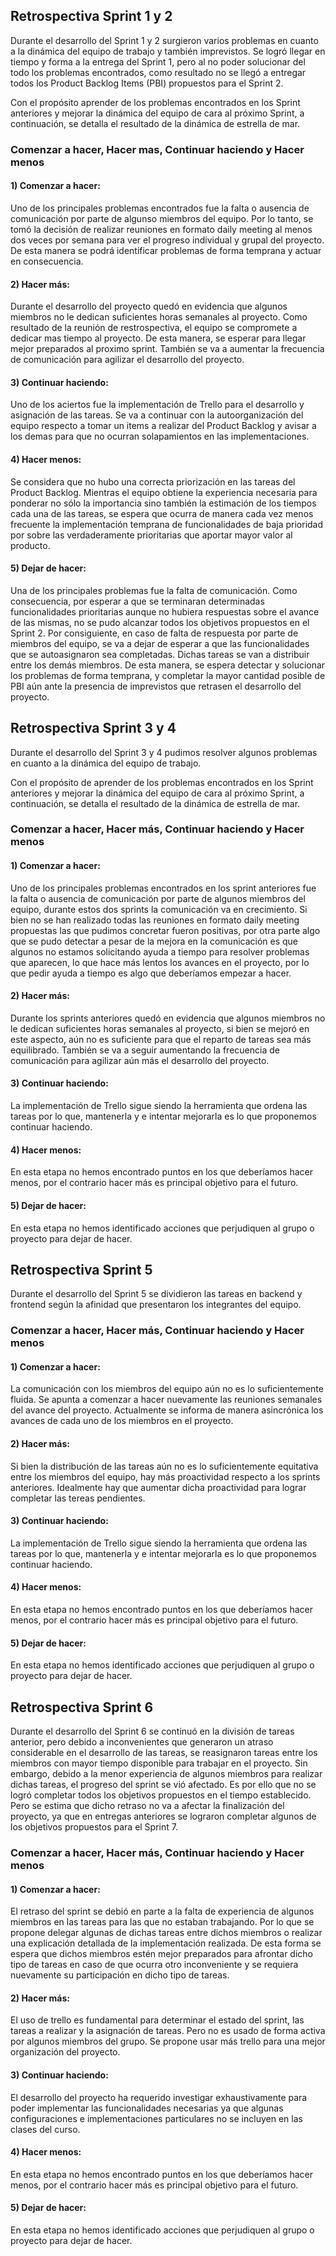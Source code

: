 <h2>Retrospectiva Sprint 1 y 2</h2>

Durante el desarrollo del Sprint 1 y 2 surgieron varios problemas en cuanto a la dinámica del equipo de trabajo y también imprevistos. Se logró llegar en tiempo y forma a la entrega del Sprint 1, pero al no poder solucionar del todo los problemas encontrados, como resultado no se llegó a entregar todos los Product Backlog Items (PBI) propuestos para el Sprint 2.

Con el propósito aprender de los problemas encontrados en los Sprint anteriores y mejorar la dinámica del equipo de cara al próximo Sprint, a continuación, se detalla el resultado de la dinámica de estrella de mar.

<h3>Comenzar a hacer, Hacer mas, Continuar haciendo y Hacer menos</h3>

<h4>1) Comenzar a hacer:</h4> Uno de los principales problemas encontrados fue la falta o ausencia de comunicación por parte de algunso miembros del equipo. Por lo tanto, se tomó la decisión de realizar reuniones en formato daily meeting al menos dos veces por semana para ver el progreso individual y grupal del proyecto. De esta manera se podrá identificar problemas de forma temprana y actuar en consecuencia.

<h4>2) Hacer más:</h4> Durante el desarrollo del proyecto quedó en evidencia que algunos miembros no le dedican suficientes horas semanales al proyecto. Como resultado de la reunión de restrospectiva, el equipo se compromete a dedicar mas tiempo al proyecto. De esta manera, se esperar para llegar mejor preparados al proximo sprint. También se va a aumentar la frecuencia de comunicación para agilizar el desarrollo del proyecto.

<h4>3) Continuar haciendo:</h4> Uno de los aciertos fue la implementación de Trello para el desarrollo y asignación de las tareas. Se va a continuar con la autoorganización del equipo respecto a tomar un items a realizar del Product Backlog y avisar a los demas para que no ocurran solapamientos en las implementaciones.

<h4>4) Hacer menos:</h4> Se considera que no hubo una correcta priorización en las tareas del Product Backlog. Mientras el equipo obtiene la experiencia necesaria para ponderar no sólo la importancia sino también la estimación de los tiempos cada una de las tareas, se espera que ocurra de manera cada vez menos frecuente la implementación temprana de funcionalidades de baja prioridad por sobre las verdaderamente prioritarias que aportar mayor valor al producto.

<h4>5) Dejar de hacer:</h4> Una de los principales problemas fue la falta de comunicación. Como consecuencia, por esperar a que se terminaran determinadas funcionalidades prioritarias aunque no hubiera respuestas sobre el avance de las mismas, no se pudo alcanzar todos los objetivos propuestos en el Sprint 2. Por consiguiente, en caso de falta de respuesta por parte de miembros del equipo, se va a dejar de esperar a que las funcionalidades que se autoasignaron sea completadas. Dichas tareas se van a distribuir entre los demás miembros. De esta manera, se espera detectar y solucionar los problemas de forma temprana, y completar la mayor cantidad posible de PBI aún ante la presencia de imprevistos que retrasen el desarrollo del proyecto.


<h2>Retrospectiva Sprint 3 y 4</h2>

Durante el desarrollo del Sprint 3 y 4 pudimos resolver algunos problemas en cuanto a la dinámica del equipo de trabajo.

Con el propósito de aprender de los problemas encontrados en los Sprint anteriores y mejorar la dinámica del equipo de cara al próximo Sprint, a continuación, se detalla el resultado de la dinámica de estrella de mar.

<h3>Comenzar a hacer, Hacer más, Continuar haciendo y Hacer menos</h3>

<h4>1) Comenzar a hacer:</h4> Uno de los principales problemas encontrados en los sprint anteriores fue la falta o ausencia de comunicación por parte de algunos miembros del equipo, durante estos dos sprints la comunicación va en crecimiento.
Si bien no se han realizado todas las reuniones en formato daily meeting propuestas las que pudimos concretar fueron positivas, por otra parte algo que se pudo detectar a pesar de la mejora en la comunicación es que algunos no estamos solicitando ayuda a tiempo para resolver problemas que aparecen, lo que hace más lentos los avances en el proyecto, por lo que pedir ayuda a tiempo es algo que deberíamos empezar a hacer.

<h4>2) Hacer más:</h4> Durante los sprints anteriores quedó en evidencia que algunos miembros no le dedican suficientes horas semanales al proyecto, si bien se mejoró en este aspecto, aún no es suficiente para que el reparto de tareas sea más equilibrado. También se va a seguir aumentando la frecuencia de comunicación para agilizar aún más el desarrollo del proyecto.

<h4>3) Continuar haciendo:</h4>La implementación de Trello sigue siendo la herramienta que ordena las tareas por lo que, mantenerla y e intentar mejorarla es lo que proponemos continuar haciendo.

<h4>4) Hacer menos:</h4> En esta etapa no hemos encontrado puntos en los que deberíamos hacer menos, por el contrario hacer más es principal objetivo para el futuro.

<h4>5) Dejar de hacer:</h4> En esta etapa no hemos identificado acciones que perjudiquen al grupo o proyecto para dejar de hacer.

<h2>Retrospectiva Sprint 5</h2>

Durante el desarrollo del Sprint 5 se dividieron las tareas en backend y frontend según la afinidad que presentaron los integrantes del equipo.

<h3>Comenzar a hacer, Hacer más, Continuar haciendo y Hacer menos</h3>

<h4>1) Comenzar a hacer:</h4> La comunicación con los miembros del equipo aún no es lo suficientemente fluida. Se apunta a comenzar a hacer nuevamente las reuniones semanales del avance del proyecto. Actualmente se informa de manera asincrónica los avances de cada uno de los miembros en el proyecto.

<h4>2) Hacer más:</h4> Si bien la distribución de las tareas aún no es lo suficientemente equitativa entre los miembros del equipo, hay más proactividad respecto a los sprints anteriores. Idealmente hay que aumentar dicha proactividad para lograr completar las tereas pendientes.

<h4>3) Continuar haciendo:</h4>La implementación de Trello sigue siendo la herramienta que ordena las tareas por lo que, mantenerla y e intentar mejorarla es lo que proponemos continuar haciendo.

<h4>4) Hacer menos:</h4> En esta etapa no hemos encontrado puntos en los que deberíamos hacer menos, por el contrario hacer más es principal objetivo para el futuro.

<h4>5) Dejar de hacer:</h4> En esta etapa no hemos identificado acciones que perjudiquen al grupo o proyecto para dejar de hacer.

<h2>Retrospectiva Sprint 6</h2>

Durante el desarrollo del Sprint 6 se continuó en la división de tareas anterior, pero debido a inconvenientes que generaron un atraso considerable en el desarrollo de las tareas, se reasignaron tareas entre los miembros con mayor tiempo disponible para trabajar en el proyecto. Sin embargo, debido a la menor experiencia de algunos miembros para realizar dichas tareas, el progreso del sprint se vió afectado. Es por ello que no se logró completar todos los objetivos propuestos en el tiempo establecido. Pero se estima que dicho retraso no va a afectar la finalización del proyecto, ya que en entregas anteriores se lograron completar algunos de los objetivos propuestos para el Sprint 7.


<h3>Comenzar a hacer, Hacer más, Continuar haciendo y Hacer menos</h3>

<h4>1) Comenzar a hacer:</h4> El retraso del sprint se debió en parte a la falta de experiencia de algunos miembros en las tareas para las que no estaban trabajando. Por lo que se propone delegar algunas de dichas tareas entre dichos miembros o realizar una explicación detallada de la implementación realizada. De esta forma se espera que dichos miembros estén mejor preparados para afrontar dicho tipo de tareas en caso de que ocurra otro inconveniente y se requiera nuevamente su participación en dicho tipo de tareas.

<h4>2) Hacer más:</h4> El uso de trello es fundamental para determinar el estado del sprint, las tareas a realizar y la asignación de tareas. Pero no es usado de forma activa por algunos miembros del grupo. Se propone usar más trello para una mejor organización del proyecto.

<h4>3) Continuar haciendo:</h4> El desarrollo del proyecto ha requerido investigar exhaustivamente para poder implementar las funcionalidades necesarias ya que algunas configuraciones e implementaciones particulares no se incluyen en las clases del curso.

<h4>4) Hacer menos:</h4> En esta etapa no hemos encontrado puntos en los que deberíamos hacer menos, por el contrario hacer más es principal objetivo para el futuro.

<h4>5) Dejar de hacer:</h4> En esta etapa no hemos identificado acciones que perjudiquen al grupo o proyecto para dejar de hacer.
